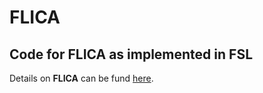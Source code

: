 # FLICA

## Code for FLICA as implemented in FSL

Details on  **FLICA** can be fund [here](https://fsl.fmrib.ox.ac.uk/fsl/fslwiki/FLICA).


